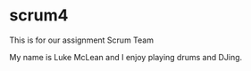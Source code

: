 # scrum4
This is for our assignment Scrum Team

My name is Luke McLean and I enjoy playing drums and DJing.